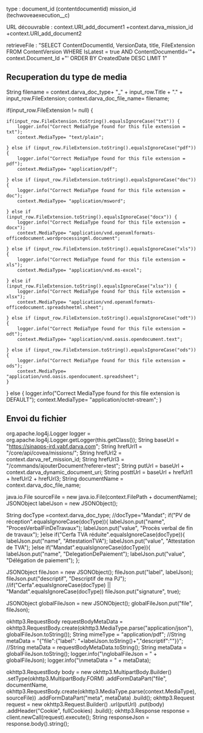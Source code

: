 type :
document_id (contentdocumentid)
mission_id (techwoveaexecution__c)

URL découvrable : context.URI_add_document1 +context.darva_mission_id +context.URI_add_document2


retrieveFile : "SELECT ContentDocumentId, VersionData, title, FileExtension FROM ContentVersion WHERE IsLatest = true AND ContentDocumentId='"+ context.Document_Id +"' ORDER BY CreatedDate DESC LIMIT 1"

Recuperation du type de media
----------------------------

String filename = context.darva_doc_type+ "_" + input_row.Title + "." + input_row.FileExtension;
context.darva_doc_file_name= filename;

if(input_row.FileExtension != null) {

	if(input_row.FileExtension.toString().equalsIgnoreCase("txt")) {
		logger.info("Correct MediaType found for this file extension = txt");
		context.MediaType= "text/plain";
	
	} else if (input_row.FileExtension.toString().equalsIgnoreCase("pdf")) {
		logger.info("Correct MediaType found for this file extension = pdf");
		context.MediaType= "application/pdf";
	
	} else if (input_row.FileExtension.toString().equalsIgnoreCase("doc")) {
		logger.info("Correct MediaType found for this file extension = doc");
		context.MediaType= "application/msword";
		
	} else if (input_row.FileExtension.toString().equalsIgnoreCase("docx")) {
		logger.info("Correct MediaType found for this file extension = docx");
		context.MediaType= "application/vnd.openxmlformats-officedocument.wordprocessingml.document";
	  
	} else if (input_row.FileExtension.toString().equalsIgnoreCase("xls")) {
		logger.info("Correct MediaType found for this file extension = xls");
		context.MediaType= "application/vnd.ms-excel";
		
	} else if (input_row.FileExtension.toString().equalsIgnoreCase("xlsx")) {
		logger.info("Correct MediaType found for this file extension = xlsx");
		context.MediaType= "application/vnd.openxmlformats-officedocument.spreadsheetml.sheet";
		
	} else if (input_row.FileExtension.toString().equalsIgnoreCase("odt")) {
		logger.info("Correct MediaType found for this file extension = odt");
		context.MediaType= "application/vnd.oasis.opendocument.text";
	
	} else if (input_row.FileExtension.toString().equalsIgnoreCase("ods")) {
		logger.info("Correct MediaType found for this file extension = ods");
		context.MediaType= "application/vnd.oasis.opendocument.spreadsheet";
	}

} else {
	logger.info("Correct MediaType found for this file extension is DEFAULT");
	context.MediaType= "application/octet-stream";
}

Envoi du fichier
-------------------
org.apache.log4j.Logger logger = org.apache.log4j.Logger.getLogger(this.getClass());
String baseUrl = "https://sinapps-ird.vabf.darva.com";
String hrefUrl1 = "/core/api/covea/missions/";
String hrefUrl2 = context.darva_ref_mission_id;
String hrefUrl3 = "/commands/ajouterDocument?referer=test";
String putUrl = baseUrl + context.darva_dynamic_document_uri;
String posttUrl = baseUrl + hrefUrl1 + hrefUrl2 + hrefUrl3;
String documentName = context.darva_doc_file_name;

java.io.File sourceFile = new java.io.File(context.FilePath + documentName);
JSONObject labelJson = new JSONObject();

String docType =context.darva_doc_type;
//docType="Mandat";
if("PV de réception".equalsIgnoreCase(docType)){
	labelJson.put("name", "ProcesVerbalFinDeTravaux");
	labelJson.put("value", "Procès verbal de fin de travaux");
}else if("Cerfa TVA réduite".equalsIgnoreCase(docType)){
	labelJson.put("name", "AttestationTVA");
	labelJson.put("value", "Attestation de TVA");
}else if("Mandat".equalsIgnoreCase(docType)){
	labelJson.put("name", "DelegationDePaiement");
	labelJson.put("value", "Délégation de paiement");
};

JSONObject fileJson = new JSONObject();
fileJson.put("label", labelJson);
fileJson.put("descriptif", "Descriptif de ma PJ");
//if("Cerfa".equalsIgnoreCase(docType) || "Mandat".equalsIgnoreCase(docType))
fileJson.put("signature", true);

JSONObject globalFileJson = new JSONObject();
globalFileJson.put("file", fileJson);

okhttp3.RequestBody requestBodyMetaData = okhttp3.RequestBody.create(okhttp3.MediaType.parse("application/json"), globalFileJson.toString());
String mimeType = "application/pdf";
//String metaData = "{\"file\":{\"label\": "+labelJson.toString()+",\"descriptif\":\"\"}}";
//String metaData = requestBodyMetaData.toString();
String metaData = globalFileJson.toString();
logger.info("\nglobalFileJson = " + globalFileJson);
logger.info("\nmetaData = " + metaData);

okhttp3.RequestBody body = new okhttp3.MultipartBody.Builder()
 .setType(okhttp3.MultipartBody.FORM)
 .addFormDataPart("file", documentName, okhttp3.RequestBody.create(okhttp3.MediaType.parse(context.MediaType), sourceFile))
 .addFormDataPart("meta", metaData)
 .build();
okhttp3.Request request = new okhttp3.Request.Builder()
 .url(putUrl)
 .put(body)
 .addHeader("Cookie", fullCookies)
 .build();
okhttp3.Response response = client.newCall(request).execute();
String responseJson = response.body().string();
